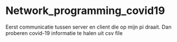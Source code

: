 # Network_programming_covid19
Eerst communicatie tussen server en client die op mijn pi draait.
Dan proberen covid-19 informatie te halen uit csv file 
